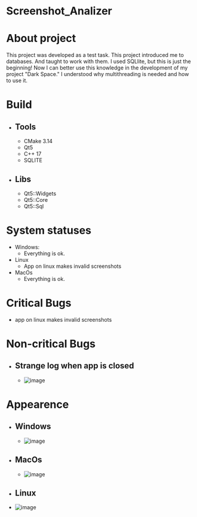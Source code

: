 # Screenshot_Analizer

# About project

This project was developed as a test task.
This project introduced me to databases. And taught to work with them. I used SQLlite, but this is just the beginning! Now I can better use this knowledge in the development of my project "Dark Space."
I understood why multithreading is needed and how to use it.

# Build

  - ## Tools
    - CMake 3.14
    - Qt5
    - C++ 17
    - SQLITE

  - ## Libs
    - Qt5::Widgets
    - Qt5::Core
    - Qt5::Sql


# System statuses
  - Windows:
    - Everything is ok.
  - Linux
    - App on linux makes invalid screenshots
  - MacOs
    - Everything is ok.

# Critical Bugs
  - app on linux makes invalid screenshots
  
# Non-critical Bugs
  - ## Strange log when app is closed
    - ![image](https://github.com/0leksandrBondar/Screenshot_Analizer/assets/104301715/3d1a7677-92f2-47c9-a40b-62f0329dd79e)


# Appearence
- ## Windows
  - ![image](https://github.com/0leksandrBondar/Screenshot_Analizer/assets/104301715/875d8b88-a442-4e85-8365-3a033c1ae05d)

- ## MacOs
  - ![image](https://github.com/0leksandrBondar/Screenshot_Analizer/assets/104301715/65695357-b52e-4040-babd-fb11956dddac)
 
 - ## Linux
  - ![image](https://github.com/0leksandrBondar/Screenshot_Analizer/assets/104301715/55800cba-967a-46e8-8515-548901f2fbb6)

 
